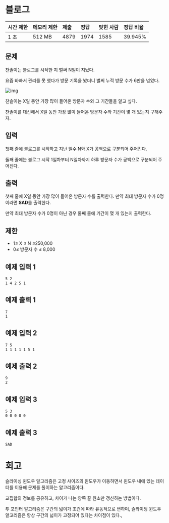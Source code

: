 # 블로그

| 시간 제한 | 메모리 제한 | 제출 | 정답 | 맞힌 사람 | 정답 비율 |
| :-------- | :---------- | :--- | :--- | :-------- | :-------- |
| 1 초      | 512 MB      | 4879 | 1974 | 1585      | 39.945%   |

## 문제

찬솔이는 블로그를 시작한 지 벌써 N일이 지났다.

요즘 바빠서 관리를 못 했다가 방문 기록을 봤더니 벌써 누적 방문 수가 6만을 넘었다.

![img](https://upload.acmicpc.net/5f95a11c-b879-408b-b3be-dcaa915f36ab/-/preview/)

찬솔이는 X일 동안 가장 많이 들어온 방문자 수와 그 기간들을 알고 싶다.

찬솔이를 대신해서 X일 동안 가장 많이 들어온 방문자 수와 기간이 몇 개 있는지 구해주자.

## 입력

첫째 줄에 블로그를 시작하고 지난 일수 N와 X가 공백으로 구분되어 주어진다.

둘째 줄에는 블로그 시작 1일차부터 N일차까지 하루 방문자 수가 공백으로 구분되어 주어진다.

## 출력

첫째 줄에 X일 동안 가장 많이 들어온 방문자 수를 출력한다. 만약 최대 방문자 수가 0명이라면 **SAD**를 출력한다.

만약 최대 방문자 수가 0명이 아닌 경우 둘째 줄에 기간이 몇 개 있는지 출력한다.

## 제한

-  1≤ X ≤ N ≤250,000
-  0≤ 방문자 수 ≤ 8,000

## 예제 입력 1 

```
5 2
1 4 2 5 1
```

## 예제 출력 1 

```
7
1
```

## 예제 입력 2 

```
7 5
1 1 1 1 1 5 1
```

## 예제 출력 2 

```
9
2
```

## 예제 입력 3 

```
5 3
0 0 0 0 0
```

## 예제 출력 3 

```
SAD
```

# 회고

슬라이싱 윈도우 알고리즘은 고정 사이즈의 윈도우가 이동하면서 윈도우 내에 있는 데이터를 이용해 문제를 풀이하는 알고리즘이다.

교집합의 정보를 공유하고, 차이가 나는 양쪽 끝 원소만 갱신하는 방법이다.

투 포인터 알고리즘은 구간의 넓이가 조건에 따라 유동적으로 변하며, 슬라이딩 윈도우 알고리즘은 항상 구간의 넓이가 고정되어 있다는 차이점이 있다.,

